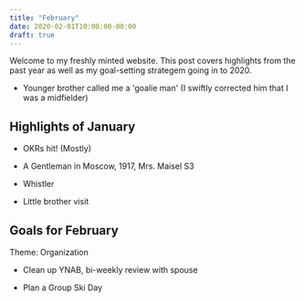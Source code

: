 ```yaml
---
title: "February"
date: 2020-02-01T10:00:00-00:00
draft: true
---
```

Welcome to my freshly minted website. This post covers highlights from the past year as well as my goal-setting strategem going in to 2020.

- Younger brother called me a 'goalie man' (I swiftly corrected him that I was a midfielder)

## Highlights of January

- OKRs hit! (Mostly)

- A Gentleman in Moscow, 1917, Mrs. Maisel S3

- Whistler

- Little brother visit

## Goals for February

Theme: Organization

- Clean up YNAB, bi-weekly review with spouse

- Plan a Group Ski Day
